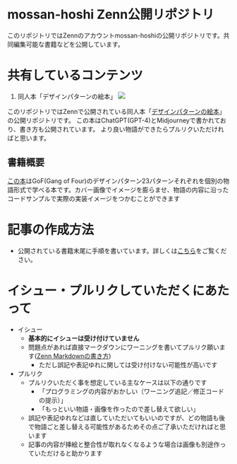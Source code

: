 # mossan-hoshi Zenn公開リポジトリ
このリポジトリではZennのアカウントmossan-hoshiの公開リポジトリです。共同編集可能な書籍などを公開しています。


# 共有しているコンテンツ
1. 同人本「デザインパターンの絵本」
    <img src="/books/84487f17784b44/cover.png)](https://zenn.dev/mossan_hoshi/books/84487f17784b44" width="画像のサイズ">

このリポジトリではZennで公開されている同人本「[デザインパターンの絵本](https://zenn.dev/mossan_hoshi/books/84487f17784b44)」の公開リポジトリです。
この本はChatGPT(GPT-4)とMidjourneyで書かれており、書き方も公開されています。
より良い物語ができたらプルリクいただければと思います。

## 書籍概要 
[この本](https://zenn.dev/mossan_hoshi/books/84487f17784b44)はGoF(Gang of Four)のデザインパターン23パターンそれぞれを個別の物語形式で学べる本です。カバー画像でイメージを膨らませ、物語の内容に沿ったコードサンプルで実際の実装イメージをつかむことができます

# 記事の作成方法
- 公開されている書籍末尾に手順を書いています。詳しくは[こちら](https://zenn.dev/mossan_hoshi/books/84487f17784b44/viewer/closing#%E3%81%93%E3%81%AE%E6%9C%AC%E3%81%AE%E4%BD%9C%E3%82%8A%E6%96%B9)をご覧ください。

# イシュー・プルリクしていただくにあたって
- イシュー
  - **基本的にイシューは受け付けていません**
  - 問題点があれば直接マークダウンにワーニングを書いてプルリク願います([Zenn Markdownの書き方](https://zenn.dev/zenn/articles/markdown-guide#%E3%83%A1%E3%83%83%E3%82%BB%E3%83%BC%E3%82%B8))
    - ただし誤記や表記ゆれに関しては受け付けない可能性が高いです
- プルリク
  - プルリクいただく事を想定している主なケースは以下の通りです
    - 「プログラミングの内容がおかしい（ワーニング追記／修正コードの提示）」
    - 「もっといい物語・画像を作ったので差し替えて欲しい」
  - 誤記や表記ゆれなどは直していただいてもいいのですが、どの物語も後で物語ごと差し替える可能性があるためその点ご了承いただければと思います
  - 記事の内容が挿絵と整合性が取れなくなるような場合は画像も別途作っていただけると助かります
